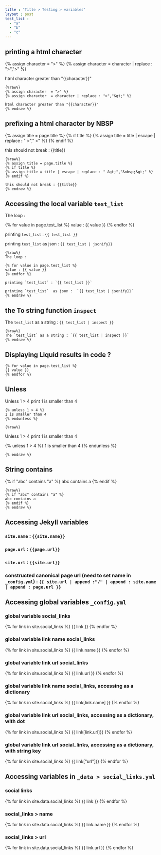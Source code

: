 ```yaml
---
title : "Title > Testing > variables"
layout : post
test_list :
  - "a"
  - "b"
  - "c"
---
```


## printing a html character

{% assign character  = ">" %}
{% assign character  = character | replace : ">","&gt;" %}
                                                 
html character greater than "{{character}}"

```
{%raw%}
{% assign character  = ">" %}
{% assign character  = character | replace : ">","&gt;" %}
                                                 
html character greater than "{{character}}"
{% endraw %}
```



## prefixing a html character by NBSP


{% assign title = page.title %}
{% if title %}
{% assign title = title | escape | replace : " &gt;","&nbsp;&gt;" %}
{% endif %}

this should not break : {{title}}

```
{%raw%}
{% assign title = page.title %}
{% if title %}
{% assign title = title | escape | replace : " &gt;","&nbsp;&gt;" %}
{% endif %}

this should not break : {{title}}
{% endraw %}
```

## Accessing the local variable `test_list`
         
The loop :

{% for value in page.test_list %}
value : {{ value }}
{% endfor %}

printing `test_list` : `{{ test_list }}`

printing `test_list`  as json :  `{{ test_list | jsonify}}`

```
{%raw%}
The loop :

{% for value in page.test_list %}
value : {{ value }}
{% endfor %}

printing `test_list` : `{{ test_list }}`

printing `test_list`  as json :  `{{ test_list | jsonify}}`
{% endraw %}
```
## the To string function `inspect`

The `test_list` as a string : `{{ test_list | inspect }}`

```
{%raw%}
The `test_list` as a string : `{{ test_list | inspect }}`
{% endraw %}
```

## Displaying Liquid results in code ?

```
{% for value in page.test_list %}
{{ value }}
{% endfor %}
```

## Unless

Unless 1 > 4 print 1 is smaller than 4

```
{% unless 1 > 4 %}
1 is smaller than 4
{% endunless %}
```

```
{%raw%}
```
Unless 1 > 4 print 1 is smaller than 4


{% unless 1 > 4 %}
1 is smaller than 4
{% endunless %}
```
{% endraw %}
```
## String contains

{% if "abc" contains "a" %}
abc contains a
{% endif %}

```
{%raw%}
{% if "abc" contains "a" %}
abc contains a
{% endif %}
{% endraw %}
```

## Accessing Jekyll variables

### `site.name` : `{{site.name}}`

### `page.url` : `{{page.url}}`

### `site.url` : `{{site.url}}`

### constructed canonical page url (need to set name in `_config.yml`) : `{{ site.url | append :"/" | append : site.name | append : page.url }}`

## Accessing global variables `_config.yml`

### global variable social_links

{% for link in site.social_links %}
{{ link }}
{% endfor %}

### global variable link name social_links

{% for link in site.social_links %}
{{ link.name }}
{% endfor %}

### global variable link url social_links

{% for link in site.social_links %}
{{ link.url }}
{% endfor %}


### global variable link name social_links, accessing as a dictionary

{% for link in site.social_links %}
{{ link[link.name] }}
{% endfor %}

### global variable link url social_links, accessing as a dictionary, with dot

{% for link in site.social_links %}
{{ link[link.url]}}
{% endfor %}

### global variable link url social_links, accessing as a dictionary, with string key

{% for link in site.social_links %}
{{ link["url"]}}
{% endfor %}

## Accessing variables in `_data > social_links.yml`

### social links

{% for link in site.data.social_links %}
{{ link }}
{% endfor %}

### social_links > name

{% for link in site.data.social_links %}
{{ link.name }}
{% endfor %}

### social_links > url

{% for link in site.data.social_links %}
{{ link.url }}
{% endfor %}


